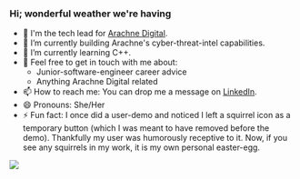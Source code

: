 ### Hi; wonderful weather we're having

- 👻 I'm the tech lead for [Arachne Digital](https://arachne.digital).
- 🔭 I’m currently building Arachne's cyber-threat-intel capabilities.
- 🌱 I’m currently learning C++.
- 💬 Feel free to get in touch with me about:
  - Junior-software-engineer career advice
  - Anything Arachne Digital related
- 📫 How to reach me: You can drop me a message on [LinkedIn](https://www.linkedin.com/in/jenine-carron/).
- 😄 Pronouns: She/Her
- ⚡ Fun fact: I once did a user-demo and noticed I left a squirrel icon as a temporary button (which I was meant to have removed before the demo). Thankfully my user was humorously receptive to it. Now, if you see any squirrels in my work, it is my own personal easter-egg.

<!-- ![](https://github-readme-stats-sigma-five.vercel.app/api?username=jecarr&show_icons=true&count_private=true) -->
![](https://github-readme-stats-sigma-five.vercel.app/api/top-langs/?username=jecarr&hide=html&layout=compact)

<!--
**jecarr/jecarr** is a ✨ _special_ ✨ repository because its `README.md` (this file) appears on your GitHub profile.

Here are some ideas to get you started:

- 🔭 I’m currently working on ...
- 🌱 I’m currently learning ...
- 👯 I’m looking to collaborate on ...
- 🤔 I’m looking for help with ...
- 💬 Ask me about ...
- 📫 How to reach me: ...
- 😄 Pronouns: ...
- ⚡ Fun fact: ...
-->
